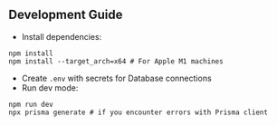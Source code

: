 ## Development Guide

- Install dependencies:

```
npm install
npm install --target_arch=x64 # For Apple M1 machines
```

- Create `.env` with secrets for Database connections
- Run dev mode:

```
npm run dev
npx prisma generate # if you encounter errors with Prisma client
```
